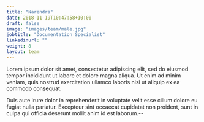 ```yaml
---
title: "Narendra"
date: 2018-11-19T10:47:58+10:00
draft: false
image: "images/team/male.jpg"
jobtitle: "Documentation Specialist"
linkedinurl: ""
weight: 8
layout: team
---
```


Lorem ipsum dolor sit amet, consectetur adipiscing elit, sed do eiusmod tempor incididunt ut labore et dolore magna aliqua. Ut enim ad minim veniam, quis nostrud exercitation ullamco laboris nisi ut aliquip ex ea commodo consequat.

Duis aute irure dolor in reprehenderit in voluptate velit esse cillum dolore eu fugiat nulla pariatur. Excepteur sint occaecat cupidatat non proident, sunt in culpa qui officia deserunt mollit anim id est laborum.-- 
